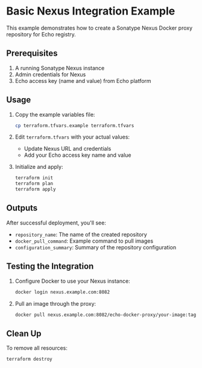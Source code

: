 # Basic Nexus Integration Example

This example demonstrates how to create a Sonatype Nexus Docker proxy repository for Echo registry.

## Prerequisites

1. A running Sonatype Nexus instance
2. Admin credentials for Nexus
3. Echo access key (name and value) from Echo platform

## Usage

1. Copy the example variables file:
   ```bash
   cp terraform.tfvars.example terraform.tfvars
   ```

2. Edit `terraform.tfvars` with your actual values:
   - Update Nexus URL and credentials
   - Add your Echo access key name and value

3. Initialize and apply:
   ```bash
   terraform init
   terraform plan
   terraform apply
   ```

## Outputs

After successful deployment, you'll see:
- `repository_name`: The name of the created repository
- `docker_pull_command`: Example command to pull images
- `configuration_summary`: Summary of the repository configuration

## Testing the Integration

1. Configure Docker to use your Nexus instance:
   ```bash
   docker login nexus.example.com:8082
   ```

2. Pull an image through the proxy:
   ```bash
   docker pull nexus.example.com:8082/echo-docker-proxy/your-image:tag
   ```

## Clean Up

To remove all resources:
```bash
terraform destroy
``` 